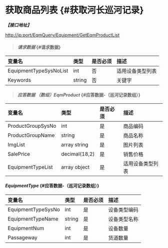 # 获取商品列表 {#获取河长巡河记录}

_**【接口地址】**_

[http://ip:port/EqmQuery/Equipment/GetEqmProductList](http://ip:port/EqmQuery/Equipment/GetEquipmentList)

> #### _请求数据_ {#请求数据}

| 变量名 | 类型 | 是否必须 | 描述 |
| :--- | :--- | :--- | :--- |
| EquipmentTypeSysNoList | int | 否 | 适用设备类型列表 |
| Keywords | string | 否 | 关键字 |

> #### _应答数据 （数组）EqmProduct_ {#应答数据-（巡河记录数组）}

| 变量名 | 类型 | 是否必须 | 描述 |
| :--- | :--- | :--- | :--- |
| ProductGroupSysNo | int | 是 | 商品编码 |
| ProductGroupName | string | 是 | 商品名称 |
| ImgList | array string | 是 | 图片列表 |
| SalePrice | decimal\(18,2\) | 是 | 销售价格 |
| EquipmentTypeList | array object | 是 | 适用设备类型列表 |

#### _EquipmentType_ {#应答数据-（巡河记录数组）}

| 变量名 | 类型 | 是否必须 | 描述 |
| :--- | :--- | :--- | :--- |
| EquipmentTypeSysNo | int | 是 | 设备类型编码 |
| EquipmentTypeName | string | 是 | 设备类型名称 |
| EquipmentNum | int | 是 | 设备数量 |
| Passageway | int | 是 | 货道数量 |



